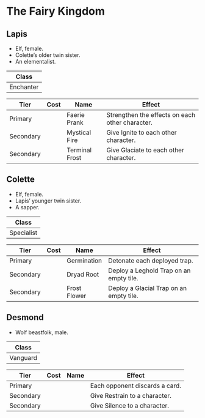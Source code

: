 # The Fairy Kingdom

## Lapis

  - Elf, female.
  - Colette’s older twin sister.
  - An elementalist.

| Class     |
| --------- |
| Enchanter |

| Tier      | Cost | Name           | Effect                                          |
| --------- | :--: | -------------- | ----------------------------------------------- |
| Primary   |      | Faerie Prank   | Strengthen the effects on each other character. |
| Secondary |      | Mystical Fire  | Give Ignite to each other character.            |
| Secondary |      | Terminal Frost | Give Glaciate to each other character.          |

## Colette

  - Elf, female.
  - Lapis’ younger twin sister.
  - A sapper.

| Class      |
| ---------- |
| Specialist |

| Tier      | Cost | Name         | Effect                                  |
| --------- | :--: | ------------ | --------------------------------------- |
| Primary   |      | Germination  | Detonate each deployed trap.            |
| Secondary |      | Dryad Root   | Deploy a Leghold Trap on an empty tile. |
| Secondary |      | Frost Flower | Deploy a Glacial Trap on an empty tile. |

## Desmond

  - Wolf beastfolk, male.

| Class    |
| -------- |
| Vanguard |

| Tier      | Cost | Name | Effect                         |
| --------- | :--: | ---- | ------------------------------ |
| Primary   |      |      | Each opponent discards a card. |
| Secondary |      |      | Give Restrain to a character.  |
| Secondary |      |      | Give Silence to a character.   |
